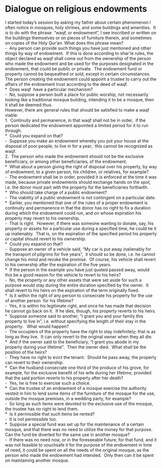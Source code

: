 Dialogue on religious endowments
================================

I started today’s session by asking my father about certain phenomenon I
often notice in mosques, holy shrines, and some buildings and
amenities.  It is to do with the phrase  “waqf, or endowment”, I see
inscribed or written on the buildings themselves or on pieces of
furniture therein, and sometimes on copies of the Holy Qur’an. What does
this phrase mean?  
 -  Any person can provide such things you have just mentioned and other
things by way of endowment.  If this is done according to shar’ie rules,
the object declared as waqf shall come out from the ownership of the
person who made the endowment and be used for the purposes designated in
the endowment, that could be public or private.  The endowment fund or
property cannot be bequeathed or sold, except in certain
circumstances.     
 The person creating the endowment could appoint a trustee to carry out
the affairs of the endowment trust according to the deed of waqf.  
 \*  Does waqf  have a particular mechanism?  
 -  No, suppose a person built a place for public worship, not
necessarily looking like a traditional mosque building, intending it to
be a mosque, then it shall be deemed thus.  
 However, there are general rules that should be satisfied to make a
waqf viable:  
 1.  Continuity and permanence, in that waqf shall not be in order,  if
the person dedicated the endowment appointed a limited period for it to
run through.  
 \*  Could you expand on that?  
 -  Suppose you make an endowment whereby you put your house at the
disposal of poor people, to live in for a year;  this cannot be
recognized as waqf.  
 2.  The person who made the endowment should not be the exclusive
beneficiary, or among other beneficiaries, of the endowment.  
 \*  What about a person giving the right of disposal over his property,
by way of endowment, to a given person, his children, or relatives, for
example?  
 -  The endowment shall be in order, provided it is enforced at the time
it was made, because private endowments should exchange hands on the
spot, i.e. the donor must part with the property for the beneficiaries
forthwith.  
 \*  Who should take charge of a public endowment?  
 -  The viability of a public endowment is not contingent on a
particular date.  
 \*  Earlier, you mentioned that one of the rules of a proper endowment
is continuity and permanence in that the donor has no right to fix a
duration during which the endowment could run, and on whose expiration
his property may revert to his ownership.  
 -  That is right.  However, if there was someone wanting to donate,
say, his property or assets for a particular use during a specified
time, he could tie it up inalienably.  That is, on the expiration of the
specified period his property or capital should revert to his
ownership.  
 \*  Could you expand on that?  
 -  Suppose an owner of a vehicle said, “My car is put away inalienably
for the transport of pilgrims for five years”,  it should so be done,
i.e. he cannot change his mind and revoke the promise.  Of course, his
vehicle shall revert to his ownership after the expiration of the five
years.   
 \*  If the person in the example you have just quoted passed away,
would this be a good reason for the vehicle to revert to his heirs?  
 -  No, the property or any other assets that were set aside for such a
purpose would stay during the entire duration specified by the owner. 
It shall revert to his heirs on the expiration of the term originally
fixed.  
 \*  Is it within the right of any person to consecrate his property for
the use of another person  for his lifetime?  
 -  Yes, it is within his legitimate right, and once he has made that
decision he cannot go back on it.  If he dies, though, his property
reverts to his heirs.  
 \*  Suppose someone said to another, “I grant you and your family this
property to live in”, i.e. without specifying the length of their stay
in the property.   What would happen?  
 -  The occupiers of the property have the right to stay indefinitely;
that is as long as they live.  It can only revert to the original owner
when they all die.  
 \*  And if the owner said to the beneficiary, “I grant you abode in my
property during your lifetime”.  Then the owner died.  What shall be the
position of the heirs?  
 -  They have no right to evict the tenant.  Should he pass away, the
property can revert to their ownership.  
 \*  Can the husband consecrate one third of the produce of his grove,
for example, for the exclusive benefit of his wife during her lifetime,
provided that the said portion reverts to his property after her
death?  
 -  Yes, he is free to exercise such a choice.  
 \*  Can the trustee of an endowment of a mosque exercise the authority
vested in him to lend some items of the furniture of the mosque for the
use, outside the mosque premises, in a wedding party, for example?  
 -  So long as such items were devoted to the exclusive use of the
mosque, the trustee has no right to lend them.  
 \*  Is it permissible that such items be rented?  
 -  It is not permissible too.  
 \*  Suppose a special fund was set up for the maintenance of a certain
mosque, and that there was no need to utilize the money for that
purpose.  Can the fund be diverted for the same use in another mosque?  
 -  If there was no need now, or in the foreseeable future, for that
fund, and it was not feasible to vouchsafe it for the purpose of the
endowment in time of need, it could be spent on all the needs of the
original mosque, as the person who made the endowment had intended. 
Only then can it be spent on maintaining another mosque.


